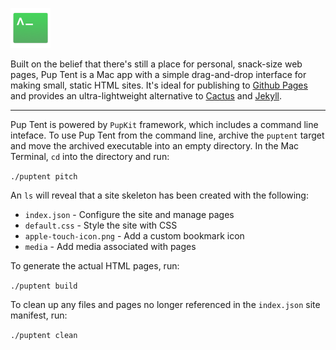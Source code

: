 ![](https://raw.githubusercontent.com/toddheasley/puptent/master/PupTent/Images.xcassets/AppIcon.appiconset/AppIcon-32@2x.png)

Built on the belief that there's still a place for personal, snack-size web pages, Pup Tent is a Mac app with a simple drag-and-drop interface for making small, static HTML sites. It's ideal for publishing to [Github Pages](https://pages.github.com) and provides an ultra-lightweight alternative to [Cactus](https://github.com/koenbok/Cactus) and [Jekyll](http://jekyllrb.com).

---

Pup Tent is powered by `PupKit` framework, which includes a command line inteface. To use Pup Tent from the command line, archive the `puptent` target and move the archived executable into an empty directory. In the Mac Terminal, `cd` into the directory and run:

`./puptent pitch`

An `ls` will reveal that a site skeleton has been created with the following:

* `index.json` - Configure the site and manage pages
* `default.css` - Style the site with CSS
* `apple-touch-icon.png` - Add a custom bookmark icon 
* `media` - Add media associated with pages

To generate the actual HTML pages, run:

`./puptent build`

To clean up any files and pages no longer referenced in the `index.json` site manifest, run:

`./puptent clean`